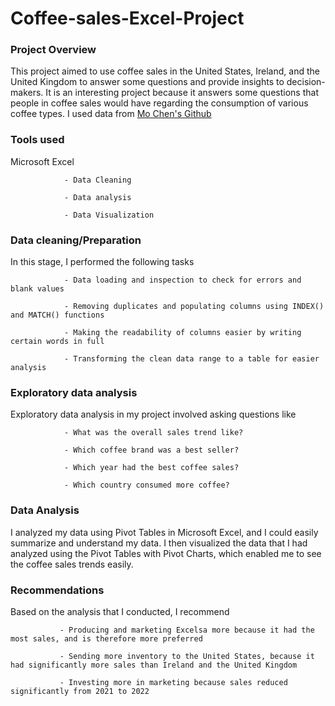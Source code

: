 # Coffee-sales-Excel-Project
### Project Overview
This project aimed to use coffee sales in the United States, Ireland, and the United Kingdom to answer some questions and provide insights to decision-makers. It is an interesting project because it answers some questions that people in coffee sales would have regarding the consumption of various coffee types.
I used data from [Mo Chen's Github](https://github.com/mochen862/excel-project-coffee-sales)
### Tools used 
Microsoft Excel 

                - Data Cleaning 

                - Data analysis
                
                - Data Visualization 
### Data cleaning/Preparation 
In this stage, I performed the following tasks 

                - Data loading and inspection to check for errors and blank values 
                
                - Removing duplicates and populating columns using INDEX() and MATCH() functions 
                
                - Making the readability of columns easier by writing certain words in full
                
                - Transforming the clean data range to a table for easier analysis 
### Exploratory data analysis 
Exploratory data analysis in my project involved asking questions like 

                - What was the overall sales trend like?
                
                - Which coffee brand was a best seller?
                
                - Which year had the best coffee sales?
                
                - Which country consumed more coffee?
### Data Analysis 
I analyzed my data using Pivot Tables in Microsoft Excel, and I could easily summarize and understand my data. 
I then visualized the data that I had analyzed using the Pivot Tables with Pivot Charts, which enabled me to see the coffee sales trends easily.
### Recommendations 
Based on the analysis that I conducted, I recommend 

               - Producing and marketing Excelsa more because it had the most sales, and is therefore more preferred

               - Sending more inventory to the United States, because it had significantly more sales than Ireland and the United Kingdom

               - Investing more in marketing because sales reduced significantly from 2021 to 2022



              
